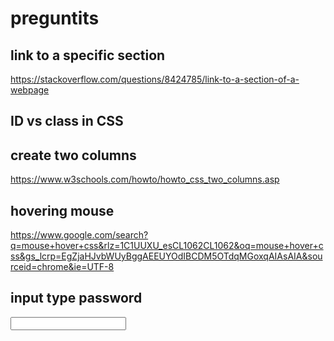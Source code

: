 # preguntits


## link to a specific section

https://stackoverflow.com/questions/8424785/link-to-a-section-of-a-webpage

## ID vs class in CSS

## create two columns


https://www.w3schools.com/howto/howto_css_two_columns.asp


## hovering mouse
https://www.google.com/search?q=mouse+hover+css&rlz=1C1UUXU_esCL1062CL1062&oq=mouse+hover+css&gs_lcrp=EgZjaHJvbWUyBggAEEUYOdIBCDM5OTdqMGoxqAIAsAIA&sourceid=chrome&ie=UTF-8

## input type password

<input type="password" id="password" name="password">


